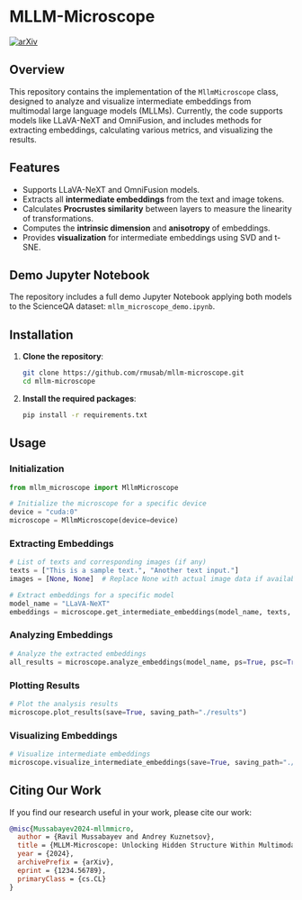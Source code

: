 # MLLM-Microscope

[![arXiv](https://img.shields.io/badge/arXiv-1234.56789-B31B1B)](https://arxiv.org/abs/1234.56789)

## Overview

This repository contains the implementation of the `MllmMicroscope` class, designed to analyze and visualize intermediate embeddings from multimodal large language models (MLLMs). Currently, the code supports models like LLaVA-NeXT and OmniFusion, and includes methods for extracting embeddings, calculating various metrics, and visualizing the results.

## Features

- Supports LLaVA-NeXT and OmniFusion models.
- Extracts all **intermediate embeddings** from the text and image tokens.
- Calculates **Procrustes similarity** between layers to measure the linearity of transformations.
- Computes the **intrinsic dimension** and **anisotropy** of embeddings.
- Provides **visualization** for intermediate embeddings using SVD and t-SNE.

## Demo Jupyter Notebook

The repository includes a full demo Jupyter Notebook applying both models to the ScienceQA dataset: `mllm_microscope_demo.ipynb`.

## Installation

1. **Clone the repository**:
    ```sh
    git clone https://github.com/rmusab/mllm-microscope.git
    cd mllm-microscope
    ```

2. **Install the required packages**:
    ```sh
    pip install -r requirements.txt
    ```

## Usage

### Initialization

```python
from mllm_microscope import MllmMicroscope

# Initialize the microscope for a specific device
device = "cuda:0"
microscope = MllmMicroscope(device=device)
```

### Extracting Embeddings

```python
# List of texts and corresponding images (if any)
texts = ["This is a sample text.", "Another text input."]
images = [None, None]  # Replace None with actual image data if available

# Extract embeddings for a specific model
model_name = "LLaVA-NeXT"
embeddings = microscope.get_intermediate_embeddings(model_name, texts, images)
```

### Analyzing Embeddings

```python
# Analyze the extracted embeddings
all_results = microscope.analyze_embeddings(model_name, ps=True, psc=True, in_d=True, an=True)
```

### Plotting Results

```python
# Plot the analysis results
microscope.plot_results(save=True, saving_path="./results")
```

### Visualizing Embeddings

```python
# Visualize intermediate embeddings
microscope.visualize_intermediate_embeddings(save=True, saving_path="./visualizations")
```

## Citing Our Work

If you find our research useful in your work, please cite our work:

```bibtex
@misc{Mussabayev2024-mllmmicro,
  author = {Ravil Mussabayev and Andrey Kuznetsov},
  title = {MLLM-Microscope: Unlocking Hidden Structure Within Multimodal Large Language Models},
  year = {2024},
  archivePrefix = {arXiv},
  eprint = {1234.56789},
  primaryClass = {cs.CL}
}
```